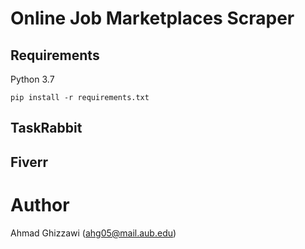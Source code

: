 # Online Job Marketplaces Scraper


## Requirements
Python 3.7

`pip install -r requirements.txt`

## TaskRabbit


## Fiverr


# Author
Ahmad Ghizzawi (ahg05@mail.aub.edu)
